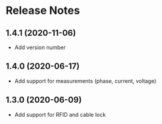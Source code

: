 # Release Notes

## 1.4.1 (2020-11-06)

- Add version number

## 1.4.0 (2020-06-17)

- Add support for measurements (phase, current, voltage)

## 1.3.0 (2020-06-09)

- Add support for RFID and cable lock
